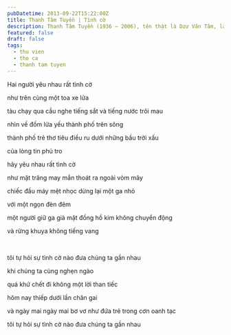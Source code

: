 ```yaml
---
pubDatetime: 2013-09-22T15:22:00Z
title: Thanh Tâm Tuyền | Tình cờ
description: Thanh Tâm Tuyền (1936 – 2006), tên thật là Dzư Văn Tâm, là một nhà thơ, nhà văn người Việt nổi tiếng, được biết đến với những cách tân thơ ca táo bạo.
featured: false
draft: false
tags:
  - thu vien
  - tho ca
  - thanh tam tuyen
---
```


Hai người yêu nhau rất tình cờ

như trên cùng một toa xe lửa

tàu chạy qua cầu nghe tiếng sắt và tiếng nước trôi mau

nhìn về đốm lửa yếu thành phố trên sông

thành phố trẻ thơ tiêu điều ru dưới những bầu trời xấu

của lòng tin phủ tro

hãy yêu nhau rất tình cờ

như mặt trăng may mắn thoát ra ngoài vòm mây

chiếc đầu máy mệt nhọc dừng lại một ga nhỏ

với một ngọn đèn đêm

một người giữ ga già mặt đồng hồ kim không chuyển động

và rừng khuya không tiếng vang

‍

tôi tự hỏi sự tình cờ nào đưa chúng ta gần nhau

khi chúng ta cùng nghẹn ngào

quá khứ chết đi không một lời than tiếc

hôm nay thiếp dưới lần chăn gai

và ngày mai ngày mai bơ vơ như đứa trẻ trong cơn oanh tạc

tôi tự hỏi sự tình cờ nào đưa chúng ta gần nhau
